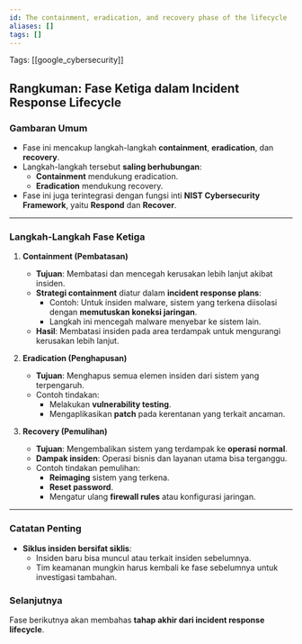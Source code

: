 ```yaml
---
id: The containment, eradication, and recovery phase of the lifecycle
aliases: []
tags: []
---
```


Tags: [[google_cybersecurity]]

## **Rangkuman: Fase Ketiga dalam Incident Response Lifecycle**

### **Gambaran Umum**
- Fase ini mencakup langkah-langkah **containment**, **eradication**, dan **recovery**.
- Langkah-langkah tersebut **saling berhubungan**:
  - **Containment** mendukung eradication.
  - **Eradication** mendukung recovery.
- Fase ini juga terintegrasi dengan fungsi inti **NIST Cybersecurity Framework**, yaitu **Respond** dan **Recover**.

---

### **Langkah-Langkah Fase Ketiga**
1. **Containment (Pembatasan)**
   - **Tujuan**: Membatasi dan mencegah kerusakan lebih lanjut akibat insiden.
   - **Strategi containment** diatur dalam **incident response plans**:
     - Contoh: Untuk insiden malware, sistem yang terkena diisolasi dengan **memutuskan koneksi jaringan**.
     - Langkah ini mencegah malware menyebar ke sistem lain.
   - **Hasil**: Membatasi insiden pada area terdampak untuk mengurangi kerusakan lebih lanjut.

2. **Eradication (Penghapusan)**
   - **Tujuan**: Menghapus semua elemen insiden dari sistem yang terpengaruh.
   - Contoh tindakan:
     - Melakukan **vulnerability testing**.
     - Mengaplikasikan **patch** pada kerentanan yang terkait ancaman.

3. **Recovery (Pemulihan)**
   - **Tujuan**: Mengembalikan sistem yang terdampak ke **operasi normal**.
   - **Dampak insiden**: Operasi bisnis dan layanan utama bisa terganggu.
   - Contoh tindakan pemulihan:
     - **Reimaging** sistem yang terkena.
     - **Reset password**.
     - Mengatur ulang **firewall rules** atau konfigurasi jaringan.

---

### **Catatan Penting**
- **Siklus insiden bersifat siklis**:
  - Insiden baru bisa muncul atau terkait insiden sebelumnya.
  - Tim keamanan mungkin harus kembali ke fase sebelumnya untuk investigasi tambahan.

### **Selanjutnya**
Fase berikutnya akan membahas **tahap akhir dari incident response lifecycle**.
